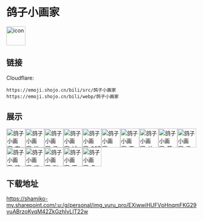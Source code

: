 # 鸽子小画家
<img src="https://emoji.shojo.cn/bili/src/鸽子小画家/icon.png" width="50" height="50" alt="icon">

## 链接
Cloudflare:
```
https://emoji.shojo.cn/bili/src/鸽子小画家
https://emoji.shojo.cn/bili/webp/鸽子小画家
```
## 展示
<img src="https://emoji.shojo.cn/bili/src/鸽子小画家/鸽子小画家-在画了.png" width="50" height="50" alt="鸽子小画家-在画了"><img src="https://emoji.shojo.cn/bili/src/鸽子小画家/鸽子小画家-进度如图.png" width="50" height="50" alt="鸽子小画家-进度如图"><img src="https://emoji.shojo.cn/bili/src/鸽子小画家/鸽子小画家-马上出门.png" width="50" height="50" alt="鸽子小画家-马上出门"><img src="https://emoji.shojo.cn/bili/src/鸽子小画家/鸽子小画家-诚信.png" width="50" height="50" alt="鸽子小画家-诚信"><img src="https://emoji.shojo.cn/bili/src/鸽子小画家/鸽子小画家-007.png" width="50" height="50" alt="鸽子小画家-007"><img src="https://emoji.shojo.cn/bili/src/鸽子小画家/鸽子小画家-KKSK.png" width="50" height="50" alt="鸽子小画家-KKSK"><img src="https://emoji.shojo.cn/bili/src/鸽子小画家/鸽子小画家-不画了.png" width="50" height="50" alt="鸽子小画家-不画了"><img src="https://emoji.shojo.cn/bili/src/鸽子小画家/鸽子小画家-认识自我.png" width="50" height="50" alt="鸽子小画家-认识自我"><img src="https://emoji.shojo.cn/bili/src/鸽子小画家/鸽子小画家-菜鸽.png" width="50" height="50" alt="鸽子小画家-菜鸽"><img src="https://emoji.shojo.cn/bili/src/鸽子小画家/鸽子小画家-马上画完.png" width="50" height="50" alt="鸽子小画家-马上画完"><img src="https://emoji.shojo.cn/bili/src/鸽子小画家/鸽子小画家-粮.png" width="50" height="50" alt="鸽子小画家-粮"><img src="https://emoji.shojo.cn/bili/src/鸽子小画家/鸽子小画家-吃粮.png" width="50" height="50" alt="鸽子小画家-吃粮"><img src="https://emoji.shojo.cn/bili/src/鸽子小画家/鸽子小画家-别看扁我.png" width="50" height="50" alt="鸽子小画家-别看扁我"><img src="https://emoji.shojo.cn/bili/src/鸽子小画家/鸽子小画家-天才之作.png" width="50" height="50" alt="鸽子小画家-天才之作"><img src="https://emoji.shojo.cn/bili/src/鸽子小画家/鸽子小画家-色晕.png" width="50" height="50" alt="鸽子小画家-色晕">

## 下载地址

https://shamiko-my.sharepoint.com/:u:/g/personal/img_yuru_pro/EXiwwiHUFVpHnqmFKG29vuABrzoKyqM42ZkGzhIvLlT22w
